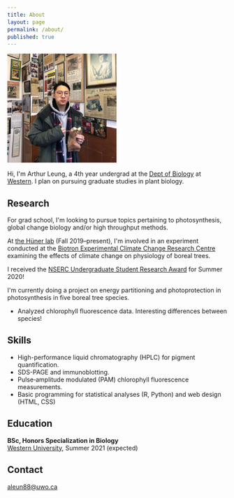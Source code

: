 ```yaml
---
title: About
layout: page
permalink: /about/
published: true
---
```


<img src="/assets/portrait.jpg" alt="Portrait of Arthur" style="max-width: 250px"/>

Hi, I'm Arthur Leung, a 4th year undergrad at the [Dept of Biology][biology] at [Western][western]. I plan on pursuing graduate studies in plant biology.

[biology]: https://www.uwo.ca/biology/
[western]: https://www.uwo.ca/

## Research

For grad school, I'm looking to pursue topics pertaining to photosynthesis, global change biology and/or high throughput methods.

At [the Hüner lab][huner] (Fall 2019–present), I'm involved in an experiment conducted at the [Biotron Experimental Climate Change Research Centre][biotron] examining the effects of climate change on physiology of boreal trees.

I received the [NSERC Undergraduate Student Research Award][usra] for Summer 2020!

I'm currently doing a project on energy partitioning and photoprotection in photosynthesis in five boreal tree species.
- Analyzed chlorophyll fluorescence data. Interesting differences between species!

[huner]: https://www.uwo.ca/biology/directory/faculty/huner.html
[biotron]: https://www.uwo.ca/sci/research/biotron/
[usra]: https://www.nserc-crsng.gc.ca/students-etudiants/ug-pc/usra-brpc_eng.asp

## Skills

- High-performance liquid chromatography (HPLC) for pigment quantification.
- SDS-PAGE and immunoblotting.
- Pulse‐amplitude modulated (PAM) chlorophyll fluorescence measurements.
- Basic programming for statistical analyses (R, Python) and web design (HTML, CSS)

## Education

**BSc, Honors Specialization in Biology**<br>
[Western University][western], Summer 2021 (expected)

## Contact

[aleun88@uwo.ca](mailto:aleun88@uwo.ca)
